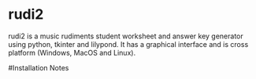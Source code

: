 # rudi2
rudi2 is a music rudiments student worksheet and answer key generator using python, tkinter and lilypond. It has a graphical interface and is cross platform (Windows, MacOS and Linux).

#Installation Notes
